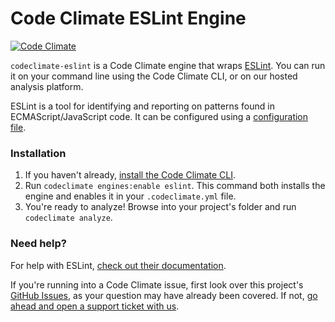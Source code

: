 # Code Climate ESLint Engine

[![Code Climate](https://codeclimate.com/repos/55841b7a6956801212006c92/badges/92d8261f1b6200f19af5/gpa.svg)](https://codeclimate.com/repos/55841b7a6956801212006c92/feed)

`codeclimate-eslint` is a Code Climate engine that wraps [ESLint](https://github.com/eslint/eslint). You can run it on your command line using the Code Climate CLI, or on our hosted analysis platform.

ESLint is a tool for identifying and reporting on patterns found in ECMAScript/JavaScript code. It can be configured using a [configuration file](https://github.com/eslint/eslint#usage).

### Installation

1. If you haven't already, [install the Code Climate CLI](https://github.com/codeclimate/codeclimate).
2. Run `codeclimate engines:enable eslint`. This command both installs the engine and enables it in your `.codeclimate.yml` file.
3. You're ready to analyze! Browse into your project's folder and run `codeclimate analyze`.

### Need help?

For help with ESLint, [check out their documentation](https://github.com/eslint/eslint).

If you're running into a Code Climate issue, first look over this project's [GitHub Issues](https://github.com/codeclimate/codeclimate-eslint/issues), as your question may have already been covered. If not, [go ahead and open a support ticket with us](https://codeclimate.com/help).
